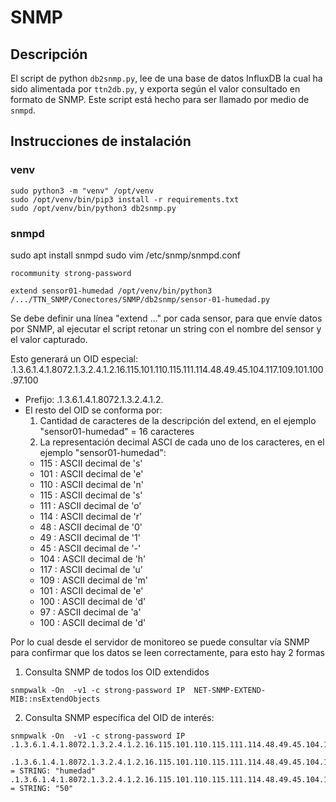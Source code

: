 # SNMP

## Descripción

El script de python ``db2snmp.py``, lee de una base de datos InfluxDB la cual ha sido alimentada por ``ttn2db.py``, y exporta según el valor consultado en formato de SNMP. Este script está hecho para ser llamado por medio de ``snmpd``.

## Instrucciones de instalación

### venv
```
sudo python3 -m "venv" /opt/venv
sudo /opt/venv/bin/pip3 install -r requirements.txt
sudo /opt/venv/bin/python3 db2snmp.py
```

### snmpd

sudo apt install snmpd
sudo vim /etc/snmp/snmpd.conf

``` 
rocommunity strong-password

extend sensor01-humedad /opt/venv/bin/python3 /.../TTN_SNMP/Conectores/SNMP/db2snmp/sensor-01-humedad.py
```

Se debe definir una línea "extend ..." por cada sensor, para que envíe datos por SNMP, al ejecutar el script retonar un string con el nombre del sensor y el valor capturado.

Esto generará un OID especial: .1.3.6.1.4.1.8072.1.3.2.4.1.2.16.115.101.110.115.111.114.48.49.45.104.117.109.101.100.97.100


- Prefijo: .1.3.6.1.4.1.8072.1.3.2.4.1.2.
- El resto del OID se conforma por:
  1. Cantidad de caracteres de la descripción del extend, en el ejemplo "sensor01-humedad" = 16 caracteres
  2. La representación decimal ASCI de cada uno de los caracteres, en el ejemplo "sensor01-humedad":
    - 115 : ASCII decimal de 's'
    - 101 : ASCII decimal de 'e'
    - 110 : ASCII decimal de 'n'
    - 115 : ASCII decimal de 's'
    - 111 : ASCII decimal de 'o'
    - 114 : ASCII decimal de 'r'
    - 48  : ASCII decimal de '0'
    - 49  : ASCII decimal de '1'
    - 45  : ASCII decimal de '-'
    - 104 : ASCII decimal de 'h'
    - 117 : ASCII decimal de 'u'
    - 109 : ASCII decimal de 'm'
    - 101 : ASCII decimal de 'e'
    - 100 : ASCII decimal de 'd'
    - 97  : ASCII decimal de 'a'
    - 100 : ASCII decimal de 'd'


Por lo cual desde el servidor de monitoreo se puede consultar vía SNMP para confirmar que los datos se leen correctamente, para esto hay 2 formas

1. Consulta SNMP de todos los OID extendidos
``` 
snmpwalk -On  -v1 -c strong-password IP  NET-SNMP-EXTEND-MIB::nsExtendObjects
```

2. Consulta SNMP específica del OID de interés:

```
snmpwalk -On  -v1 -c strong-password IP .1.3.6.1.4.1.8072.1.3.2.4.1.2.16.115.101.110.115.111.114.48.49.45.104.117.109.101.100.97.100

.1.3.6.1.4.1.8072.1.3.2.4.1.2.16.115.101.110.115.111.114.48.49.45.104.117.109.101.100.97.100.1 = STRING: "humedad"
.1.3.6.1.4.1.8072.1.3.2.4.1.2.16.115.101.110.115.111.114.48.49.45.104.117.109.101.100.97.100.2 = STRING: "50"
```

